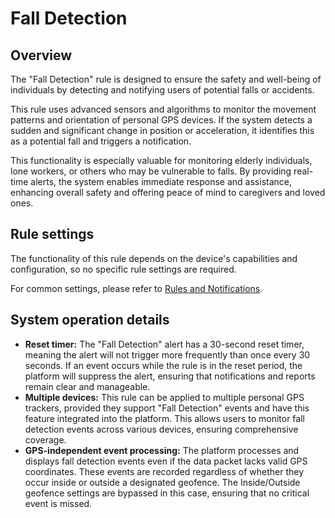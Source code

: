 # Fall Detection

## Overview

The "Fall Detection" rule is designed to ensure the safety and well-being of individuals by detecting and notifying users of potential falls or accidents.

This rule uses advanced sensors and algorithms to monitor the movement patterns and orientation of personal GPS devices. If the system detects a sudden and significant change in position or acceleration, it identifies this as a potential fall and triggers a notification.

This functionality is especially valuable for monitoring elderly individuals, lone workers, or others who may be vulnerable to falls. By providing real-time alerts, the system enables immediate response and assistance, enhancing overall safety and offering peace of mind to caregivers and loved ones.

## Rule settings

The functionality of this rule depends on the device's capabilities and configuration, so no specific rule settings are required.

For common settings, please refer to [Rules and Notifications](../../).

## System operation details

* **Reset timer:** The "Fall Detection" alert has a 30-second reset timer, meaning the alert will not trigger more frequently than once every 30 seconds. If an event occurs while the rule is in the reset period, the platform will suppress the alert, ensuring that notifications and reports remain clear and manageable.
* **Multiple devices:** This rule can be applied to multiple personal GPS trackers, provided they support "Fall Detection" events and have this feature integrated into the platform. This allows users to monitor fall detection events across various devices, ensuring comprehensive coverage.
* **GPS-independent event processing:** The platform processes and displays fall detection events even if the data packet lacks valid GPS coordinates. These events are recorded regardless of whether they occur inside or outside a designated geofence. The Inside/Outside geofence settings are bypassed in this case, ensuring that no critical event is missed.
